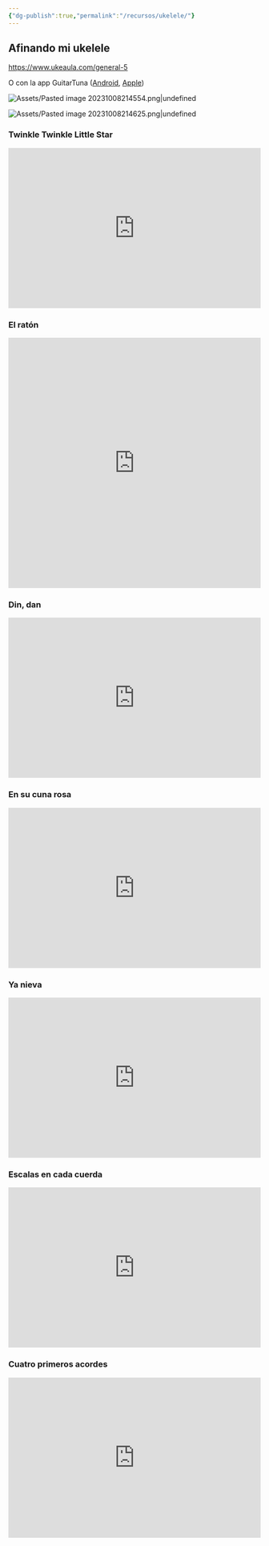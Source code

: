 ```yaml
---
{"dg-publish":true,"permalink":"/recursos/ukelele/"}
---
```


## Afinando mi ukelele

https://www.ukeaula.com/general-5

O con la app GuitarTuna ([Android](https://play.google.com/store/apps/details?id=com.ovelin.guitartuna&hl=es&gl=US), [Apple](https://apps.apple.com/es/app/guitartuna-afinador-acordes/id527588389))

![Assets/Pasted image 20231008214554.png|undefined](/img/user/Assets/Pasted%20image%2020231008214554.png)

![Assets/Pasted image 20231008214625.png|undefined](/img/user/Assets/Pasted%20image%2020231008214625.png)

### Twinkle Twinkle Little Star 

<iframe src="https://www.soundslice.com/slices/JQPwc/embed-channelpost/" width="100%" height="320" frameBorder="0"></iframe>

### El ratón

<iframe src="https://www.soundslice.com/slices/smgwc/embed/" width="100%" height="500" frameBorder="0" allowfullscreen></iframe>

### Din, dan

<iframe src="https://www.soundslice.com/slices/kZmwc/embed-channelpost/" width="100%" height="320" frameBorder="0"></iframe>

### En su cuna rosa

<iframe src="https://www.soundslice.com/slices/WZmwc/embed-channelpost/" width="100%" height="320" frameBorder="0"></iframe>

### Ya nieva

<iframe src="https://www.soundslice.com/slices/W1vwc/embed-channelpost/" width="100%" height="320" frameBorder="0"></iframe>

### Escalas en cada cuerda

<iframe src="https://www.soundslice.com/slices/LDwYc/embed-channelpost/" width="100%" height="320" frameBorder="0"></iframe>

### Cuatro primeros acordes

<iframe src="https://www.soundslice.com/slices/dMwYc/embed-channelpost/" width="100%" height="320" frameBorder="0"></iframe>


